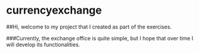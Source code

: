# currencyexchange

##Hi, welcome to my project that I created as part of the exercises.

###Currently, the exchange office is quite simple, but I hope that over time I will develop its functionalities.
